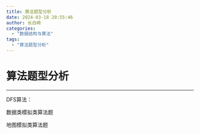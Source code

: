 ```yaml
---
title: 算法题型分析
date: 2024-03-18 20:55:46
author: 长白崎
categories:
  - "数据结构与算法"
tags:
  - "算法题型分析"
---
```




# 算法题型分析

---



DFS算法：

数据类模拟类算法题

地图模拟类算法题







